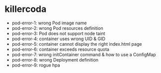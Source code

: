 # killercoda

- pod-error-1: wrong Pod image name
- pod-error-2: wrong Pod resources definition
- pod-error-3: Pod does not support node taint
- pod-error-4: container uses wrong UID & GID
- pod-error-5: container cannot display the right index.html page
- pod-error-6: container exceeds resource quota
- pod-error-7: wrong initContainer command & how to use a ConfigMap
- pod-error-8: wrong Deployment definition
- pod-error-9: rogue hpa

